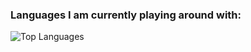 <h3>Languages I am currently playing around with:</h3>
<img alt="Top Languages" src="https://github-readme-stats.vercel.app/api/top-langs/?username=jsockchain&theme=cobalt&layout=compact" />

